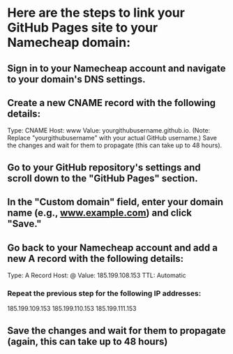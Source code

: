 # Here are the steps to link your GitHub Pages site to your Namecheap domain:

## Sign in to your Namecheap account and navigate to your domain's DNS settings.

## Create a new CNAME record with the following details:

Type: CNAME
Host: www
Value: yourgithubusername.github.io.
(Note: Replace "yourgithubusername" with your actual GitHub username.)
Save the changes and wait for them to propagate (this can take up to 48 hours).

## Go to your GitHub repository's settings and scroll down to the "GitHub Pages" section.

## In the "Custom domain" field, enter your domain name (e.g., www.example.com) and click "Save."

## Go back to your Namecheap account and add a new A record with the following details:

Type: A Record
Host: @
Value: 185.199.108.153
TTL: Automatic

### Repeat the previous step for the following IP addresses:
185.199.109.153
185.199.110.153
185.199.111.153

## Save the changes and wait for them to propagate (again, this can take up to 48 hours)
